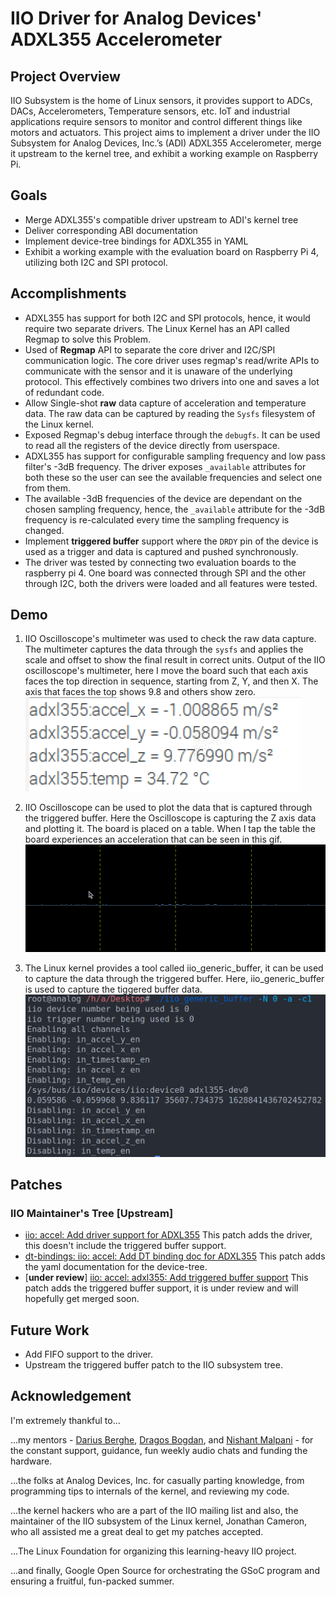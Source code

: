 # IIO Driver for Analog Devices' ADXL355 Accelerometer

## Project Overview
IIO Subsystem is the home of Linux sensors, it provides support to ADCs, DACs, Accelerometers,
Temperature sensors, etc. IoT and industrial applications require sensors to monitor and control
different things like motors and actuators. This project aims to implement a driver under the IIO
Subsystem for Analog Devices, Inc.’s (ADI) ADXL355 Accelerometer, merge it upstream to the
kernel tree, and exhibit a working example on Raspberry Pi.

## Goals
- Merge ADXL355's compatible driver upstream to ADI's kernel tree
- Deliver corresponding ABI documentation
- Implement device-tree bindings for ADXL355 in YAML
- Exhibit a working example with the evaluation board on Raspberry Pi 4, utilizing both I2C and SPI protocol.

## Accomplishments
- ADXL355 has support for both I2C and SPI protocols, hence, it would require two separate drivers. The Linux Kernel has an API called Regmap to solve this Problem.
- Used of **Regmap** API to separate the core driver and I2C/SPI communication logic. The core driver uses regmap's read/write APIs to communicate with the sensor and it is unaware of the underlying protocol. This effectively combines two drivers into one and saves a lot of redundant code.
- Allow Single-shot **raw** data capture of acceleration and temperature data. The raw data can be captured by reading the `Sysfs` filesystem of the Linux kernel. 
- Exposed Regmap's debug interface through the `debugfs`. It can be used to read all the registers of the device directly from userspace.
- ADXL355 has support for configurable sampling frequency and low pass filter's -3dB frequency. The driver exposes `_available` attributes for both these so the user can see the available frequencies and select one from them.
- The available -3dB frequencies of the device are dependant on the chosen sampling frequency, hence, the `_available` attribute for the -3dB frequency is re-calculated every time the sampling frequency is changed. 
- Implement **triggered buffer** support where the `DRDY` pin of the device is used as a trigger and data is captured and pushed synchronously.
- The driver was tested by connecting two evaluation boards to the raspberry pi 4. One board was connected through SPI and the other through I2C, both the drivers were loaded and all features were tested.

## Demo
1. IIO Oscilloscope's multimeter was used to check the raw data capture. The multimeter captures the data through the `sysfs` and applies the scale and offset to show the final result in correct units. 
Output of the IIO oscilloscope's multimeter, here I move the board such that each axis faces the top direction in sequence, starting from Z, Y, and then X. The axis that faces the top shows 9.8 and others show zero.
![IIO Oscilloscope Multimeter](imgs/osc.gif)



2. IIO Oscilloscope can be used to plot the data that is captured through the triggered buffer.
Here the Oscilloscope is capturing the Z axis data and plotting it. The board is placed on a table. When I tap the table the board experiences an acceleration that can be seen in this gif.
![IIO Oscilloscope Plot](imgs/tap.gif)



3. The Linux kernel provides a tool called iio_generic_buffer, it can be used to capture the data through the triggered buffer.
Here, iio_generic_buffer is used to capture the tiggered buffer data.
![IIO Oscilloscope Plot](imgs/generic_buffer.png)

## Patches

### IIO Maintainer's Tree [Upstream]

- [iio: accel: Add driver support for ADXL355](https://git.kernel.org/pub/scm/linux/kernel/git/jic23/iio.git/commit/?h=testing&id=5ffeb17c0d3dd44704b4aee83e297ec07666e4d6)
This patch adds the driver, this doesn't include the triggered buffer support.
- [dt-bindings: iio: accel: Add DT binding doc for ADXL355](https://git.kernel.org/pub/scm/linux/kernel/git/jic23/iio.git/commit/?h=testing&id=3a8ad1ee2991a7b3b99bcf2bcf9f4b4c327cc98e)
This patch adds the yaml documentation for the device-tree.
- [**under review**] [iio: accel: adxl355: Add triggered buffer support](https://patchwork.kernel.org/project/linux-iio/patch/20210819181133.15181-1-puranjay12@gmail.com/)
This patch adds the triggered buffer support, it is under review and will hopefully get merged soon.

## Future Work
- Add FIFO support to the driver.
- Upstream the triggered buffer patch to the IIO subsystem tree.

## Acknowledgement

I'm extremely thankful to...

...my mentors - [Darius Berghe](https://github.com/buha), [Dragos Bogdan](https://github.com/dbogdan), and [Nishant Malpani](https://github.com/layman-n-ish) - for the constant support, guidance, fun weekly audio chats and funding the hardware.

...the folks at Analog Devices, Inc. for casually parting knowledge, from programming tips to internals of the kernel, and reviewing my code.

...the kernel hackers who are a part of the IIO mailing list and also, the maintainer of the IIO subsystem of the Linux kernel, Jonathan Cameron, who all assisted me a great deal to get my patches accepted.

...The Linux Foundation for organizing this learning-heavy IIO project.

...and finally, Google Open Source for orchestrating the GSoC program and ensuring a fruitful, fun-packed summer.
